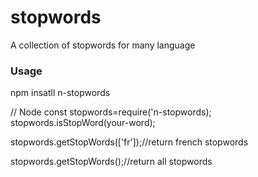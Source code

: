# stopwords
A collection of stopwords for many language
<h3> Usage</h3>
npm insatll n-stopwords

// Node
const stopwords=require('n-stopwords);
stopwords.isStopWord(your-word);

stopwords.getStopWords(['fr']);//return french stopwords

stopwords.getStopWords();//return all stopwords
